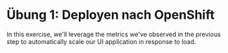# Übung 1: Deployen nach OpenShift

In this exercise, we'll leverage the metrics we've observed in the previous step to automatically scale our UI application in response to load.

## 


